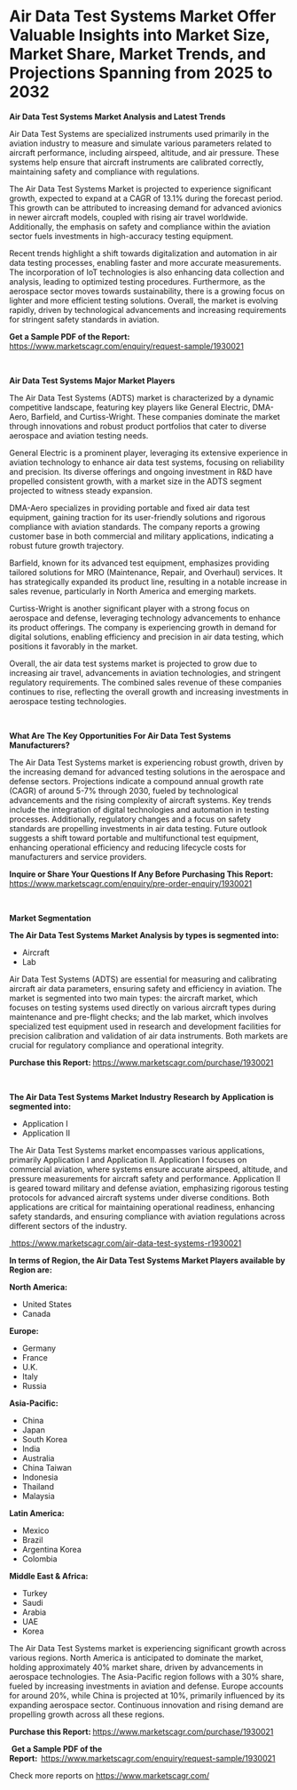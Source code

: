 <p><h1>Air Data Test Systems Market Offer Valuable Insights into Market Size, Market Share, Market Trends, and Projections Spanning from 2025 to 2032</h1></p><p><strong>Air Data Test Systems Market Analysis and Latest Trends</strong></p>
<p><p>Air Data Test Systems are specialized instruments used primarily in the aviation industry to measure and simulate various parameters related to aircraft performance, including airspeed, altitude, and air pressure. These systems help ensure that aircraft instruments are calibrated correctly, maintaining safety and compliance with regulations.</p><p>The Air Data Test Systems Market is projected to experience significant growth, expected to expand at a CAGR of 13.1% during the forecast period. This growth can be attributed to increasing demand for advanced avionics in newer aircraft models, coupled with rising air travel worldwide. Additionally, the emphasis on safety and compliance within the aviation sector fuels investments in high-accuracy testing equipment.</p><p>Recent trends highlight a shift towards digitalization and automation in air data testing processes, enabling faster and more accurate measurements. The incorporation of IoT technologies is also enhancing data collection and analysis, leading to optimized testing procedures. Furthermore, as the aerospace sector moves towards sustainability, there is a growing focus on lighter and more efficient testing solutions. Overall, the market is evolving rapidly, driven by technological advancements and increasing requirements for stringent safety standards in aviation.</p></p>
<p><strong>Get a Sample PDF of the Report:&nbsp;</strong> <a href="https://www.marketscagr.com/enquiry/request-sample/1930021?utm_campaign=3222&utm_medium=2&utm_source=Github&utm_content=ia&utm_term=29032025&utm_id=air-data-test-systems">https://www.marketscagr.com/enquiry/request-sample/1930021</a></p>
<p>&nbsp;</p>
<p><strong>Air Data Test Systems Major Market Players</strong></p>
<p><p>The Air Data Test Systems (ADTS) market is characterized by a dynamic competitive landscape, featuring key players like General Electric, DMA-Aero, Barfield, and Curtiss-Wright. These companies dominate the market through innovations and robust product portfolios that cater to diverse aerospace and aviation testing needs.</p><p>General Electric is a prominent player, leveraging its extensive experience in aviation technology to enhance air data test systems, focusing on reliability and precision. Its diverse offerings and ongoing investment in R&D have propelled consistent growth, with a market size in the ADTS segment projected to witness steady expansion.</p><p>DMA-Aero specializes in providing portable and fixed air data test equipment, gaining traction for its user-friendly solutions and rigorous compliance with aviation standards. The company reports a growing customer base in both commercial and military applications, indicating a robust future growth trajectory.</p><p>Barfield, known for its advanced test equipment, emphasizes providing tailored solutions for MRO (Maintenance, Repair, and Overhaul) services. It has strategically expanded its product line, resulting in a notable increase in sales revenue, particularly in North America and emerging markets.</p><p>Curtiss-Wright is another significant player with a strong focus on aerospace and defense, leveraging technology advancements to enhance its product offerings. The company is experiencing growth in demand for digital solutions, enabling efficiency and precision in air data testing, which positions it favorably in the market.</p><p>Overall, the air data test systems market is projected to grow due to increasing air travel, advancements in aviation technologies, and stringent regulatory requirements. The combined sales revenue of these companies continues to rise, reflecting the overall growth and increasing investments in aerospace testing technologies.</p></p>
<p>&nbsp;</p>
<p><strong>What Are The Key Opportunities For Air Data Test Systems Manufacturers?</strong></p>
<p><p>The Air Data Test Systems market is experiencing robust growth, driven by the increasing demand for advanced testing solutions in the aerospace and defense sectors. Projections indicate a compound annual growth rate (CAGR) of around 5-7% through 2030, fueled by technological advancements and the rising complexity of aircraft systems. Key trends include the integration of digital technologies and automation in testing processes. Additionally, regulatory changes and a focus on safety standards are propelling investments in air data testing. Future outlook suggests a shift toward portable and multifunctional test equipment, enhancing operational efficiency and reducing lifecycle costs for manufacturers and service providers.</p></p>
<p><strong>Inquire or Share Your Questions If Any Before Purchasing This Report:</strong> <a href="https://www.marketscagr.com/enquiry/pre-order-enquiry/1930021?utm_campaign=3222&utm_medium=2&utm_source=Github&utm_content=ia&utm_term=29032025&utm_id=air-data-test-systems">https://www.marketscagr.com/enquiry/pre-order-enquiry/1930021</a></p>
<p>&nbsp;</p>
<p><strong>Market Segmentation</strong></p>
<p><strong>The Air Data Test Systems Market Analysis by types is segmented into:</strong></p>
<p><ul><li>Aircraft</li><li>Lab</li></ul></p>
<p><p>Air Data Test Systems (ADTS) are essential for measuring and calibrating aircraft air data parameters, ensuring safety and efficiency in aviation. The market is segmented into two main types: the aircraft market, which focuses on testing systems used directly on various aircraft types during maintenance and pre-flight checks; and the lab market, which involves specialized test equipment used in research and development facilities for precision calibration and validation of air data instruments. Both markets are crucial for regulatory compliance and operational integrity.</p></p>
<p><strong>Purchase this Report:&nbsp;</strong><a href="https://www.marketscagr.com/purchase/1930021?utm_campaign=3222&utm_medium=2&utm_source=Github&utm_content=ia&utm_term=29032025&utm_id=air-data-test-systems">https://www.marketscagr.com/purchase/1930021</a></p>
<p>&nbsp;</p>
<p><strong>The Air Data Test Systems Market Industry Research by Application is segmented into:</strong></p>
<p><ul><li>Application I</li><li>Application II</li></ul></p>
<p><p>The Air Data Test Systems market encompasses various applications, primarily Application I and Application II. Application I focuses on commercial aviation, where systems ensure accurate airspeed, altitude, and pressure measurements for aircraft safety and performance. Application II is geared toward military and defense aviation, emphasizing rigorous testing protocols for advanced aircraft systems under diverse conditions. Both applications are critical for maintaining operational readiness, enhancing safety standards, and ensuring compliance with aviation regulations across different sectors of the industry.</p></p>
<p><a href="https://www.marketscagr.com/air-data-test-systems-r1930021?utm_campaign=3222&utm_medium=2&utm_source=Github&utm_content=ia&utm_term=29032025&utm_id=air-data-test-systems">&nbsp;https://www.marketscagr.com/air-data-test-systems-r1930021</a></p>
<p><strong>In terms of Region, the Air Data Test Systems Market Players available by Region are:</strong></p>
<p>
    <p> <strong> North America: </strong>
        <ul>
            <li>United States</li>
            <li>Canada</li>
        </ul>
        </p> 
    <p> <strong> Europe: </strong>
        <ul>
            <li>Germany</li>
            <li>France</li>
            <li>U.K.</li>
            <li>Italy</li>
            <li>Russia</li>
        </ul>
        </p> 
    <p> <strong> Asia-Pacific: </strong>
        <ul>
            <li>China</li>
            <li>Japan</li>
            <li>South Korea</li>
            <li>India</li>
            <li>Australia</li>
            <li>China Taiwan</li>
            <li>Indonesia</li>
            <li>Thailand</li>
            <li>Malaysia</li>
        </ul>
        </p> 
    <p> <strong> Latin America: </strong>
        <ul>
            <li>Mexico</li>
            <li>Brazil</li>
            <li>Argentina Korea</li>
            <li>Colombia</li>
        </ul>
        </p> 
    <p> <strong> Middle East & Africa: </strong>
        <ul>
            <li>Turkey</li>
            <li>Saudi</li>
            <li>Arabia</li>
            <li>UAE</li>
            <li>Korea</li>
        </ul>
    </p>
    </p>
<p><p>The Air Data Test Systems market is experiencing significant growth across various regions. North America is anticipated to dominate the market, holding approximately 40% market share, driven by advancements in aerospace technologies. The Asia-Pacific region follows with a 30% share, fueled by increasing investments in aviation and defense. Europe accounts for around 20%, while China is projected at 10%, primarily influenced by its expanding aerospace sector. Continuous innovation and rising demand are propelling growth across all these regions.</p></p>
<p><strong>Purchase this Report: </strong><a href="https://www.marketscagr.com/purchase/1930021?utm_campaign=3222&utm_medium=2&utm_source=Github&utm_content=ia&utm_term=29032025&utm_id=air-data-test-systems">https://www.marketscagr.com/purchase/1930021</a></p>
<p>&nbsp;<strong>Get a Sample PDF of the Report:&nbsp;&nbsp;</strong><a href="https://www.marketscagr.com/enquiry/request-sample/1930021?utm_campaign=3222&utm_medium=2&utm_source=Github&utm_content=ia&utm_term=29032025&utm_id=air-data-test-systems">https://www.marketscagr.com/enquiry/request-sample/1930021</a></p>
<p><strong></strong></p>
<p>Check more reports on <a href="https://www.marketscagr.com/?utm_campaign=3222&utm_medium=2&utm_source=Github&utm_content=ia&utm_term=29032025&utm_id=air-data-test-systems">https://www.marketscagr.com/</a></p>